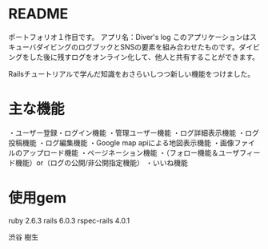 # README
ポートフォリオ１作目です。
アプリ名：Diver's log
このアプリケーションはスキューバダイビングのログブックとSNSの要素を組み合わせたものです。ダイビングをした後に残すログをオンライン化して、他人と共有することができます。

Railsチュートリアルで学んだ知識をおさらいしつつ新しい機能をつけました。

# 主な機能
・ユーザー登録・ログイン機能
・管理ユーザー機能
・ログ詳細表示機能
・ログ投稿機能
・ログ編集機能
・Google map apiによる地図表示機能
・画像ファイルのアップロード機能
・ページネーション機能
・（フォロー機能＆ユーザフィード機能）or（ログの公開/非公開指定機能）
・いいね機能

# 使用gem
ruby 2.6.3
rails 6.0.3
rspec-rails 4.0.1

渋谷 樹生